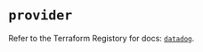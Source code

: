 # `provider`

Refer to the Terraform Registory for docs: [`datadog`](https://registry.terraform.io/providers/datadog/datadog/3.23.0/docs).
